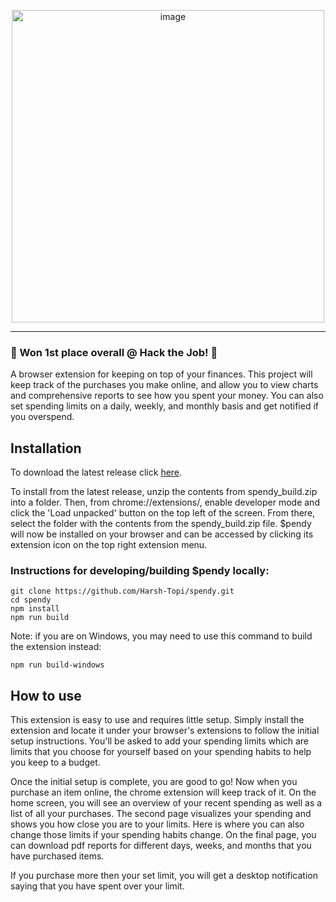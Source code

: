 <p align="center">
  <img width="500" alt="image" src="https://user-images.githubusercontent.com/44622454/148669616-b4bbfb64-ebea-4271-9c00-e16d40f1f394.png">
</p>

---
### 💸 Won 1st place overall @ Hack the Job! 💸
A browser extension for keeping on top of your finances. This project will keep track of the purchases you make online, and allow you to view charts and comprehensive reports to see how you spent your money. You can also set spending limits on a daily, weekly, and monthly basis and get notified if you overspend.

## Installation

To download the latest release click [here](https://github.com/Harsh-Topi/spendy/releases/latest).

To install from the latest release, unzip the contents from spendy_build.zip into a folder. Then, from chrome://extensions/, enable developer mode and click the 'Load unpacked' button on the top left of the screen. From there, select the folder with the contents from the spendy_build.zip file. $pendy will now be installed on your browser and can be accessed by clicking its extension icon on the top right extension menu.

### Instructions for developing/building $pendy locally:

```
git clone https://github.com/Harsh-Topi/spendy.git
cd spendy
npm install
npm run build
```

Note: if you are on Windows, you may need to use this command to build the extension instead:
```
npm run build-windows
```

## How to use

This extension is easy to use and requires little setup. Simply install the extension and locate it under your browser's extensions to follow the initial setup instructions. You'll be asked to add your spending limits which are limits that you choose for yourself based on your spending habits to help you keep to a budget.

Once the initial setup is complete, you are good to go! Now when you purchase an item online, the chrome extension will keep track of it. On the home screen, you will see an overview of your recent spending as well as a list of all your purchases. The second page visualizes your spending and shows you how close you are to your limits. Here is where you can also change those limits if your spending habits change. On the final page, you can download pdf reports for different days, weeks, and months that you have purchased items.

If you purchase more then your set limit, you will get a desktop notification saying that you have spent over your limit.
